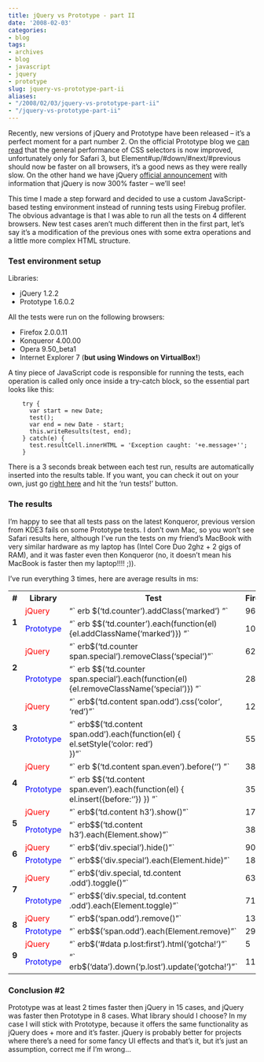 ```yaml
---
title: jQuery vs Prototype - part II
date: '2008-02-03'
categories:
- blog
tags:
- archives
- blog
- javascript
- jquery
- prototype
slug: jquery-vs-prototype-part-ii
aliases:
- "/2008/02/03/jquery-vs-prototype-part-ii"
- "/jquery-vs-prototype-part-ii"
---
```


Recently, new versions of jQuery and Prototype have been released – it’s a perfect moment for a part number 2. On the official Prototype blog we [can read](http://www.prototypejs.org/2008/1/25/prototype-1-6-0-2-bug-fixes-performance-improvements-and-security) that the general performance of CSS selectors is now improved, unfortunately only for Safari 3, but Element#up/#down/#next/#previous should now be faster on all browsers, it’s a good news as they were really slow. On the other hand we have jQuery [official announcement](http://jquery.com/blog/2008/01/15/jquery-122-2nd-birthday-present) with information that jQuery is now 300% faster – we’ll see!

This time I made a step forward and decided to use a custom JavaScript-based testing environment instead of running tests using Firebug profiler. The obvious advantage is that I was able to run all the tests on 4 different browsers. New test cases aren’t much different then in the first part, let’s say it’s a modification of the previous ones with some extra operations and a little more complex HTML structure.

### Test environment setup

Libraries:

- jQuery 1.2.2
- Prototype 1.6.0.2

All the tests were run on the following browsers:

- Firefox 2.0.0.11
- Konqueror 4.00.00
- Opera 9.50\_beta1
- Internet Explorer 7 (**but using Windows on VirtualBox!**)

A tiny piece of JavaScript code is responsible for running the tests, each operation is called only once inside a try-catch block, so the essential part looks like this:

```generic
    try {
      var start = new Date;
      test();
      var end = new Date - start;
      this.writeResults(test, end);
    } catch(e) {
      test.resultCell.innerHTML = 'Exception caught: '+e.message+'';
    }

```

There is a 3 seconds break between each test run, results are automatically inserted into the results table. If you want, you can check it out on your own, just go [right here](http://solnic.codes/test_runner/index.html) and hit the ‘run tests!’ button.

### The results

I’m happy to see that all tests pass on the latest Konqueror, previous version from KDE3 fails on some Prototype tests. I don’t own Mac, so you won’t see Safari results here, although I’ve run the tests on my friend’s MacBook with very similar hardware as my laptop has (Intel Core Duo 2ghz + 2 gigs of RAM), and it was faster even then Konqueror (no, it doesn’t mean his MacBook is faster then my laptop!!!! ;)).

I’ve run everything 3 times, here are average results in ms:

<table id="test_results" class="test_results"><colgroup><col style="width:12px;"> <col style="width:55px;"> <col style="width:220px;"> <col style="width:24px;"> <col style="width:24px;"> <col style="width:24px;"> <col style="width:24px;"></colgroup><tbody><tr><th>#</th><th>Library</th><th>Test</th><th>Firefox</th><th>Konqueror</th><th>IE7</th><th>Opera</th></tr><tr><td rowspan="2"><b>1</b></td><td style="color:red;">jQuery</td><td><div></div>“` erb $(‘td.counter’).addClass(‘marked’) ”`<div></div></td><td>96.6</td><td>32.3</td><td class="jq_faster">70</td><td class="jq_faster">37</td></tr><tr><td style="color:blue;">Prototype</td><td><div></div>“` erb $$(‘td.counter’).each(function(el){el.addClassName(‘marked’)}) ”`</td><td>108.3</td><td>49.6</td><td>858</td><td>75.7</td></tr><tr><td rowspan="2"><b>2</b></td><td style="color:red;">jQuery</td><td>“` erb$(‘td.counter span.special’).removeClass(‘special’)”`</td><td>62</td><td>23.6</td><td class="jq_faster">46.6</td><td>25.6</td></tr><tr><td style="color:blue;">Prototype</td><td>“` erb $$(‘td.counter span.special’).each(function(el) {el.removeClassName(‘special’)}) ”`</td><td class="proto_faster">28</td><td>23.7</td><td>167</td><td>24.7</td></tr><tr><td rowspan="2"><b>3</b></td><td style="color:red;">jQuery</td><td>“` erb$(‘td.content span.odd’).css(‘color’, ‘red’)”`</td><td>124.7</td><td>40.3</td><td class="jq_faster">63.7</td><td>38.3</td></tr><tr><td style="color:blue;">Prototype</td><td>“` erb$$(‘td.content span.odd’).each(function(el) {<br>el.setStyle(‘color: red’)<br>})”`</td><td class="proto_faster">55.7</td><td>31</td><td>297</td><td>33.7</td></tr><tr><td rowspan="2"><b>4</b></td><td style="color:red;">jQuery</td><td>“` erb $(‘td.content span.even’).before(‘<h3 style="display:none;">text</h3>’) ”`</td><td>382.7</td><td>177.3</td><td>373.7</td><td>205.3</td></tr><tr><td style="color:blue;">Prototype</td><td>“` erb $$(‘td.content span.even’).each(function(el) { el.insert({before:‘<h3 style="display:none;">text</h3>’}) }) ”`</td><td>359</td><td class="proto_faster">90.7</td><td>527</td><td class="proto_faster">138.7</td></tr><tr><td rowspan="2"><b>5</b></td><td style="color:red;">jQuery</td><td>“` erb$(‘td.content h3’).show()”`</td><td>178.7</td><td>227.7</td><td class="jq_faster">83.3</td><td>1161.7</td></tr><tr><td style="color:blue;">Prototype</td><td>“` erb$$(‘td.content h3’).each(Element.show)”`</td><td class="proto_faster">38</td><td class="proto_faster">21</td><td>250.7</td><td class="proto_faster">19</td></tr><tr><td rowspan="2"><b>6</b></td><td style="color:red;">jQuery</td><td>“` erb$(‘div.special’).hide()”`</td><td>90</td><td>81.3</td><td class="jq_faster">33.7</td><td>375.3</td></tr><tr><td style="color:blue;">Prototype</td><td>“` erb$$(‘div.special’).each(Element.hide)”`</td><td>18</td><td>7</td><td>73.3</td><td>12</td></tr><tr><td rowspan="2"><b>7</b></td><td style="color:red;">jQuery</td><td>“` erb$(‘div.special, td.content .odd’).toggle()”`</td><td>637.7</td><td>431.7</td><td>517</td><td>1360.3</td></tr><tr><td style="color:blue;">Prototype</td><td>“` erb$$(‘div.special, td.content .odd’).each(Element.toggle)”`</td><td class="proto_faster">71</td><td class="proto_faster">43.7</td><td class="proto_faster">106.7</td><td class="proto_faster">43</td></tr><tr><td rowspan="2"><b>8</b></td><td style="color:red;">jQuery</td><td>“` erb$(‘span.odd’).remove()”`</td><td>132.7</td><td>59.3</td><td>123.3</td><td>66.7</td></tr><tr><td style="color:blue;">Prototype</td><td>“` erb$$(‘span.odd’).each(Element.remove)”`</td><td class="proto_faster">29</td><td class="proto_faster">11.7</td><td class="proto_faster">36.7</td><td class="proto_faster">19.3</td></tr><tr><td rowspan="2"><b>9</b></td><td style="color:red;">jQuery</td><td>“` erb$(‘#data p.lost:first’).html(‘gotcha!’)”`</td><td class="jq_faster">5</td><td>1.7</td><td>10</td><td class="jq_faster">3.3</td></tr><tr><td style="color:blue;">Prototype</td><td>“` erb$(‘data’).down(‘p.lost’).update(‘gotcha!’)”`</td><td>11.7</td><td>2</td><td>10</td><td>7.3</td></tr></tbody></table>

### Conclusion #2

Prototype was at least 2 times faster then jQuery in 15 cases, and jQuery was faster then Prototype in 8 cases. What library should I choose? In my case I will stick with Prototype, because it offers the same functionality as jQuery does + more and it’s faster. jQuery is probably better for projects where there’s a need for some fancy UI effects and that’s it, but it’s just an assumption, correct me if I’m wrong…
